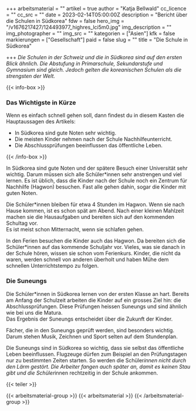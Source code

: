 +++
arbeitsmaterial = ""
artikel = true
author = "Katja Bellwald"
cc_licence = ""
cc_src = ""
date = 2023-02-14T05:00:00Z
description = "Bericht über die Schulen in Südkorea"
fdw = false
hero_img = "/v1676217427/124493977_highres_lci5m0.jpg"
img_description = ""
img_photographer = ""
img_src = ""
kategorien = ["Asien"]
kfk = false
markierungen = ["Gesellschaft"]
paid = false
slug = ""
title = "Die Schule in Südkorea"

+++
_Die Schulen in der Schweiz und die in Südkorea sind auf den ersten Blick ähnlich. Die Abstufung in Primarschule, Sekundarstufe und Gymnasium sind gleich. Jedoch gelten die koreanischen Schulen als die strengsten der Welt._

{{< info-box >}} <h3>Das Wichtigste in Kürze</h3>

<p>Wenn es einfach schnell gehen soll, dann findest du in diesem Kasten die Hauptaussagen des Artikels:</p>

<ul>

<li>In Südkorea sind gute Noten sehr wichtig.</li>

<li>Die meisten Kinder nehmen nach der Schule Nachhilfeunterricht.</li>

<li>Die Abschlussprüfungen beeinflussen das öffentliche Leben.</li>

</ul> {{< /info-box >}}

In Südkorea sind gute Noten und der spätere Besuch einer Universität sehr wichtig. Darum müssen sich alle Schüler*innen sehr anstrengen und viel lernen. Es ist üblich, dass die Kinder nach der Schule noch ein Zentrum für Nachhilfe (Hagwon) besuchen. Fast alle gehen dahin, sogar die Kinder mit guten Noten.

Die Schüler*innen bleiben für etwa 4 Stunden im Hagwon. Wenn sie nach Hause kommen, ist es schon spät am Abend. Nach einer kleinen Mahlzeit machen sie die Hausaufgaben und bereiten sich auf den kommenden Schultag vor.  
Es ist meist schon Mitternacht, wenn sie schlafen gehen.

In den Ferien besuchen die Kinder auch das Hagwon. Da bereiten sich die Schüler*innen auf das kommende Schuljahr vor. Vieles, was sie danach in der Schule hören, wissen sie schon vom Ferienkurs. Kinder, die nicht da waren, werden schnell von anderen überholt und haben Mühe dem schnellen Unterrichtstempo zu folgen.

### Die Suneungs

Die Schüler*innen in Südkorea lernen von der ersten Klasse an hart. Bereits am Anfang der Schulzeit arbeiten die Kinder auf ein grosses Ziel hin: die Abschlussprüfungen. Diese Prüfungen heissen Suneungs und sind ähnlich wie bei uns die Matura.   
Das Ergebnis der Suneungs entscheidet über die Zukunft der Kinder.

Fächer, die in den Suneungs geprüft werden, sind besonders wichtig. Darum stehen Musik, Zeichnen und Sport selten auf dem Stundenplan.

Die Suneungs sind in Südkorea so wichtig, dass sie selbst das öffentliche Leben beeinflussen. Flugzeuge dürfen zum Beispiel an den Prüfungstagen nur zu bestimmten Zeiten starten. So werden die Schüler*innen nicht durch den Lärm gestört. Die Arbeiter fangen auch später an, damit es keinen Stau gibt und die Schüler*innen rechtzeitig in der Schule ankommen.

  
{{< teiler >}}

{{< arbeitsmaterial-group >}} {{< arbeitsmaterial >}} {{< /arbeitsmaterial-group >}}